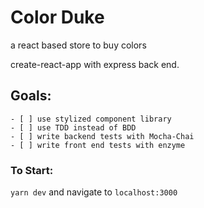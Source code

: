 # Color Duke

a react based store to buy colors

create-react-app with express back end.

## Goals:
    - [ ] use stylized component library
    - [ ] use TDD instead of BDD
    - [ ] write backend tests with Mocha-Chai
    - [ ] write front end tests with enzyme

### To  Start:

`yarn dev` and navigate to `localhost:3000`
